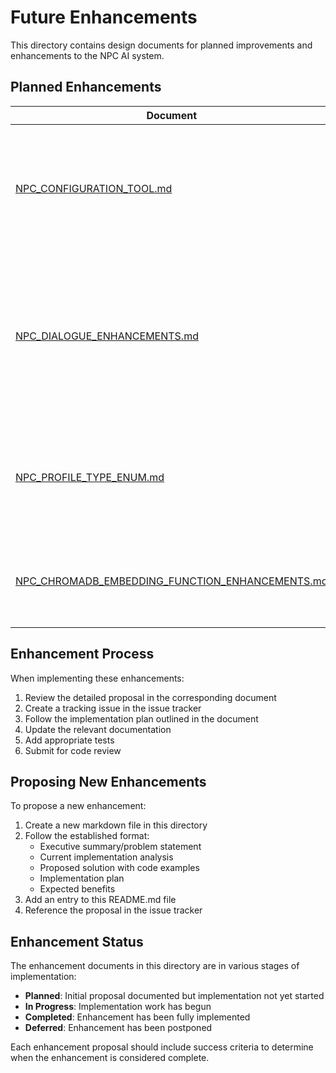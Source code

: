 # Future Enhancements

This directory contains design documents for planned improvements and enhancements to the NPC AI system.

## Planned Enhancements

| Document | Description | Priority |
|----------|-------------|----------|
| [NPC_CONFIGURATION_TOOL.md](NPC_CONFIGURATION_TOOL.md) | Proposal for a centralized tool to manage NPC profiles, knowledge bases, and prompt templates with dependency tracking | Medium |
| [NPC_DIALOGUE_ENHANCEMENTS.md](NPC_DIALOGUE_ENHANCEMENTS.md) | Improvements to NPC dialogue boundaries for language learning games, including better knowledge constraints and contextual relevance | High |
| [NPC_PROFILE_TYPE_ENUM.md](NPC_PROFILE_TYPE_ENUM.md) | Implementation of an enumeration type for NPC profiles to improve type safety and developer experience | Low |
| [NPC_CHROMADB_EMBEDDING_FUNCTION_ENHANCEMENTS.md](NPC_CHROMADB_EMBEDDING_FUNCTION_ENHANCEMENTS.md) | Fixes for issues with ChromaDB embedding functions to improve vector search quality | Medium |

## Enhancement Process

When implementing these enhancements:

1. Review the detailed proposal in the corresponding document
2. Create a tracking issue in the issue tracker
3. Follow the implementation plan outlined in the document
4. Update the relevant documentation
5. Add appropriate tests
6. Submit for code review

## Proposing New Enhancements

To propose a new enhancement:

1. Create a new markdown file in this directory
2. Follow the established format:
   - Executive summary/problem statement
   - Current implementation analysis
   - Proposed solution with code examples
   - Implementation plan
   - Expected benefits
3. Add an entry to this README.md file
4. Reference the proposal in the issue tracker

## Enhancement Status

The enhancement documents in this directory are in various stages of implementation:

- **Planned**: Initial proposal documented but implementation not yet started
- **In Progress**: Implementation work has begun
- **Completed**: Enhancement has been fully implemented
- **Deferred**: Enhancement has been postponed

Each enhancement proposal should include success criteria to determine when the enhancement is considered complete. 